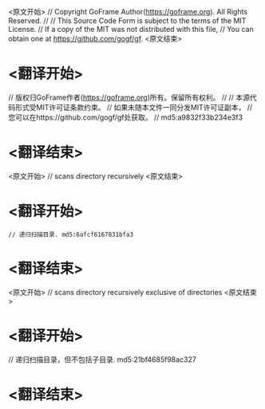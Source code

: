 
<原文开始>
// Copyright GoFrame Author(https://goframe.org). All Rights Reserved.
//
// This Source Code Form is subject to the terms of the MIT License.
// If a copy of the MIT was not distributed with this file,
// You can obtain one at https://github.com/gogf/gf.
<原文结束>

# <翻译开始>
// 版权归GoFrame作者(https://goframe.org)所有。保留所有权利。
//
// 本源代码形式受MIT许可证条款约束。
// 如果未随本文件一同分发MIT许可证副本，
// 您可以在https://github.com/gogf/gf处获取。
// md5:a9832f33b234e3f3
# <翻译结束>


<原文开始>
// scans directory recursively
<原文结束>

# <翻译开始>
	// 递归扫描目录. md5:6afcf6167831bfa3
# <翻译结束>


<原文开始>
// scans directory recursively exclusive of directories
<原文结束>

# <翻译开始>
// 递归扫描目录，但不包括子目录. md5:21bf4685f98ac327
# <翻译结束>

